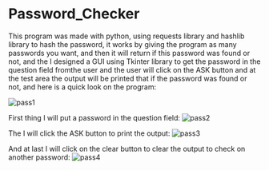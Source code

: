 # Password_Checker

This program was made with python, using requests library and hashlib library to hash the password,
it works by giving the program as many passwords you want, and then it will return if this password was 
found or not, and the I designed a GUI using Tkinter library to get the password in the question field fromthe user and the
user will click on the ASK button and at the test area the output will be printed that if the password was found or not, and
here is a quick look on the program:

![pass1](https://user-images.githubusercontent.com/74671857/140299606-cc244798-c05f-4cdc-8f4b-6fa1b3a427f0.JPG)
 
 First thing I will put a password in the question field:
 ![pass2](https://user-images.githubusercontent.com/74671857/140299654-6e5181f9-ac04-46a6-8257-0200f4d9bc1d.JPG)

The I will click the ASK button to print the output:
![pass3](https://user-images.githubusercontent.com/74671857/140299710-52470681-9149-48c8-89eb-89ed845f087d.JPG)

And at last I will click on the clear button to clear the output to check on another password:
![pass4](https://user-images.githubusercontent.com/74671857/140299797-cfaee7b5-fc5e-4954-9d0c-20c7c78c3b81.JPG)
